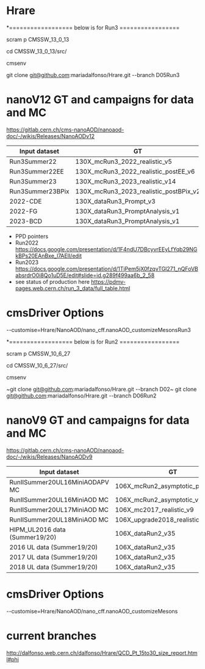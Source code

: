 # Hrare

*==================  below is for Run3 =================


scram p CMSSW_13_0_13

cd CMSSW_13_0_13/src/

cmsenv

git clone git@github.com:mariadalfonso/Hrare.git --branch D05Run3

# nanoV12 GT and campaigns for data and MC

https://gitlab.cern.ch/cms-nanoAOD/nanoaod-doc/-/wikis/Releases/NanoAODv12

| Input dataset | GT | Era |
| ------ | ------ | ------ |
| Run3Summer22 | 130X_mcRun3_2022_realistic_v5 | Run3 |
| Run3Summer22EE | 130X_mcRun3_2022_realistic_postEE_v6 | Run3 |
| Run3Summer23 | 130X_mcRun3_2023_realistic_v14 | Run3_2023 |
| Run3Summer23BPix | 130X_mcRun3_2023_realistic_postBPix_v2 | Run3_2023 |
| 2022-CDE | 130X_dataRun3_Prompt_v3 | Run3 |
| 2022-FG |  130X_dataRun3_PromptAnalysis_v1  | Run3 |
| 2023-BCD | 130X_dataRun3_PromptAnalysis_v1 | Run3 |

* PPD pointers
* Run2022  https://docs.google.com/presentation/d/1F4ndU7DBcyvrEEyLfYqb29NGkBPs20EAnBxe_l7AEII/edit
* Run2023  https://docs.google.com/presentation/d/1TjPem5jX0fzqvTGl271_nQFoVBabsrdrO0i8Qo1uD5E/edit#slide=id.g289f499aa6b_2_58
* see status of production here https://pdmv-pages.web.cern.ch/run_3_data/full_table.html

# cmsDriver Options
--customise=Hrare/NanoAOD/nano_cff.nanoAOD_customizeMesonsRun3


*==================  below is for Run2 =================


scram p CMSSW_10_6_27

cd CMSSW_10_6_27/src/

cmsenv

~git clone git@github.com:mariadalfonso/Hrare.git --branch D02~
git clone git@github.com:mariadalfonso/Hrare.git --branch D06Run2

# nanoV9 GT and campaigns for data and MC

https://gitlab.cern.ch/cms-nanoAOD/nanoaod-doc/-/wikis/Releases/NanoAODv9

| Input dataset | GT | Era |
| ------ | ------ | ------ |
| RunIISummer20UL16MiniAODAPV MC | 106X_mcRun2_asymptotic_preVFP_v11 | Run2_2016_HIPM,run2_nanoAOD_106Xv2 |
| RunIISummer20UL16MiniAOD MC | 106X_mcRun2_asymptotic_v17 | Run2_2016,run2_nanoAOD_106Xv2 |
| RunIISummer20UL17MiniAOD MC | 106X_mc2017_realistic_v9 | Run2_2017,run2_nanoAOD_106Xv2 |
| RunIISummer20UL18MiniAOD MC | 106X_upgrade2018_realistic_v16_L1v1 | Run2_2018,run2_nanoAOD_106Xv2 |
| HIPM_UL2016 data (Summer19/20) | 106X_dataRun2_v35 | Run2_2016_HIPM,run2_nanoAOD_106Xv2 |
| 2016 UL data (Summer19/20) | 106X_dataRun2_v35 | Run2_2016,run2_nanoAOD_106Xv2 |
| 2017 UL data (Summer19/20) | 106X_dataRun2_v35 | Run2_2017,run2_nanoAOD_106Xv2 |
| 2018 UL data (Summer19/20) | 106X_dataRun2_v35 | Run2_2018,run2_nanoAOD_106Xv2 |

# cmsDriver Options
--customise=Hrare/NanoAOD/nano_cff.nanoAOD_customizeMesons

# current branches
http://dalfonso.web.cern.ch/dalfonso/Hrare/QCD_Pt_15to30_size_report.html#phi
